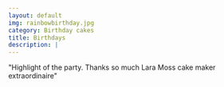 ```yaml
---
layout: default
img: rainbowbirthday.jpg
category: Birthday cakes
title: Birthdays
description: |
---
```

  "Highlight of the party. Thanks so much Lara Moss cake maker extraordinaire"
